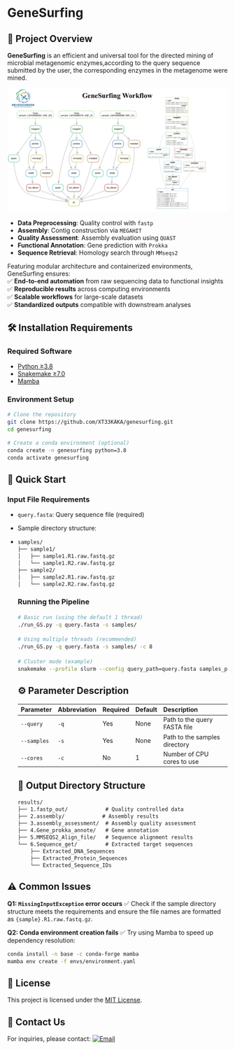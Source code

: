 # GeneSurfing

## 📖 Project Overview

**GeneSurfing** is an efficient and universal tool for the directed mining of microbial metagenomic enzymes,according to the query sequence submitted by the user, the corresponding enzymes in the metagenome were mined.

![](./figure/figure.jpg)

- **Data Preprocessing**: Quality control with `fastp`  
- **Assembly**: Contig construction via `MEGAHIT`  
- **Quality Assessment**: Assembly evaluation using `QUAST`  
- **Functional Annotation**: Gene prediction with `Prokka`  
- **Sequence Retrieval**: Homology search through `MMseqs2`  

Featuring modular architecture and containerized environments, GeneSurfing ensures:  
✅ **End-to-end automation** from raw sequencing data to functional insights  
✅ **Reproducible results** across computing environments  
✅ **Scalable workflows** for large-scale datasets  
✅ **Standardized outputs** compatible with downstream analyses  



## 🛠️ Installation Requirements

### Required Software

- [Python ≥3.8](https://www.python.org/downloads/)
- [Snakemake ≥7.0](https://snakemake.readthedocs.io/)
- [Mamba](https://docs.conda.io/en/latest/miniconda.html)

### Environment Setup

```bash
# Clone the repository
git clone https://github.com/XT33KAKA/genesurfing.git
cd genesurfing
```

```bash
# Create a conda environment (optional)
conda create -n genesurfing python=3.8
conda activate genesurfing
```



## 🚀 Quick Start

### Input File Requirements

- `query.fasta`: Query sequence file (required)

- Sample directory structure:

- ```
  samples/
  ├── sample1/
  │   ├── sample1.R1.raw.fastq.gz
  │   └── sample1.R2.raw.fastq.gz
  ├── sample2/
  │   ├── sample2.R1.raw.fastq.gz
  │   └── sample2.R2.raw.fastq.gz
  ```

  ### Running the Pipeline

  ```bash
  # Basic run (using the default 1 thread)
  ./run_GS.py -q query.fasta -s samples/
  
  # Using multiple threads (recommended)
  ./run_GS.py -q query.fasta -s samples/ -c 8
  
  # Cluster mode (example)
  snakemake --profile slurm --config query_path=query.fasta samples_path=samples/
  ```

  ## ⚙️ Parameter Description

  | Parameter   | Abbreviation | Required | Default | Description                   |
  | ----------- | ------------ | -------- | ------- | ----------------------------- |
  | `--query`   | `-q`         | Yes      | None    | Path to the query FASTA file  |
  | `--samples` | `-s`         | Yes      | None    | Path to the samples directory |
  | `--cores`   | `-c`         | No       | 1       | Number of CPU cores to use    |

  ## 📂 Output Directory Structure

  ```
  results/
  ├── 1.fastp_out/            # Quality controlled data
  ├── 2.assembly/            # Assembly results
  ├── 3.assembly_assessment/  # Assembly quality assessment
  ├── 4.Gene_prokka_annote/   # Gene annotation
  ├── 5.MMSEQS2_Align_file/   # Sequence alignment results
  └── 6.Sequence_get/         # Extracted target sequences
      ├── Extracted_DNA_Sequences
      ├── Extracted_Protein_Sequences
      └── Extracted_Sequence_IDs
  ```

## ⚠️ Common Issues

**Q1: `MissingInputException` error occurs**
✅ Check if the sample directory structure meets the requirements and ensure the file names are formatted as `{sample}.R1.raw.fastq.gz`.

**Q2: Conda environment creation fails**
✅ Try using Mamba to speed up dependency resolution:

```bash
conda install -n base -c conda-forge mamba
mamba env create -f envs/environment.yaml
```



## 📄 License

This project is licensed under the [MIT License](https://xstech.one/LICENSE).

## 📧 Contact Us

For inquiries, please contact:
[![Email](https://img.shields.io/badge/Email-xt33kaka%40163.com-blue)](mailto:xt33kaka@163.com)
